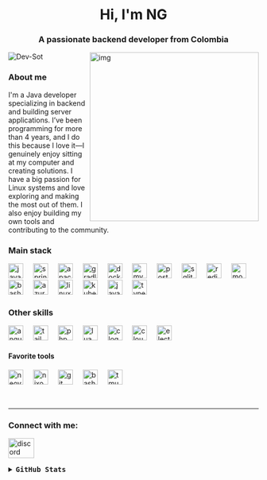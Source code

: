 <h1 align="center">Hi, I'm NG</h1>
<h3 align="center">A passionate backend developer from Colombia</h3>

<p>

<img src="https://i.pinimg.com/originals/78/db/1c/78db1c4ab362ac38592cf91e614388ca.gif" alt="img" align="right" width="340px">
<p align="left"> <img src="https://komarev.com/ghpvc/?username=Dev-Sot&label=Profile%20views&color=0e75b6&style=flat" alt="Dev-Sot" /> </p>
<h3>About me</h3>
<p align="left">
I'm a Java developer specializing in backend and building server applications. I’ve been programming for more than 4 years, and I do this because I love it—I genuinely enjoy sitting at my computer and creating solutions. I have a big passion for Linux systems and love exploring and making the most out of them. I also enjoy building my own tools and contributing to the community.
</p>


### Main stack
<p align="left">
  <img src="https://skillicons.dev/icons?i=java" height="30" alt="java logo"  />
  <img width="12" />
  <img src="https://cdn.jsdelivr.net/gh/devicons/devicon/icons/spring/spring-original.svg" height="30" alt="spring logo"  />
  <img width="12" />
  <img src="https://cdn.simpleicons.org/apachemaven/C71A36" height="30" alt="apachemaven logo"  />
  <img width="12" />
  <img src="https://skillicons.dev/icons?i=gradle" height="30" alt="gradle logo"  />
  <img width="12" />
  <img src="https://cdn.simpleicons.org/docker/2496ED" height="30" alt="docker logo"  />
  <img width="12" />
  <img src="https://skillicons.dev/icons?i=mysql" height="30" alt="mysql logo"  />
  <img width="12" />
  <img src="https://skillicons.dev/icons?i=postgres" height="30" alt="postgresql logo"  />
  <img width="12" />
  <img src="https://skillicons.dev/icons?i=sqlite" height="30" alt="sqlite logo"  />
  <img width="12" />
  <img src="https://skillicons.dev/icons?i=redis" height="30" alt="redis logo"  />
  <img width="12" />
  <img src="https://cdn.jsdelivr.net/gh/devicons/devicon/icons/mongodb/mongodb-original.svg" height="30" alt="mongodb logo"  />
  <img width="12" />
  <img src="https://cdn.simpleicons.org/gnubash/4EAA25" height="30" alt="bash logo"  />
  <img width="12" />
  <img src="https://cdn.jsdelivr.net/gh/devicons/devicon/icons/azure/azure-original.svg" height="30" alt="azure logo"  />
  <img width="12" />
  <img src="https://cdn.jsdelivr.net/gh/devicons/devicon/icons/linux/linux-original.svg" height="30" alt="linux logo"  />
  <img width="12" />
  <img src="https://cdn.jsdelivr.net/gh/devicons/devicon/icons/kubernetes/kubernetes-plain.svg" height="30" alt="kubernetes logo"  />
  <img width="12" />
  <img src="https://skillicons.dev/icons?i=js" height="30" alt="javascript logo"  />
  <img width="12" />
  <img src="https://skillicons.dev/icons?i=ts" height="30" alt="typescript logo"  />
</p>

### Other skills
<div align="left">
  <img src="https://cdn.simpleicons.org/angular/DD0031" height="30" alt="angularjs logo"  />
  <img width="12" />
  <img src="https://skillicons.dev/icons?i=tailwind" height="30" alt="tailwindcss logo"  />
  <img width="12" />
  <img src="https://cdn.simpleicons.org/php/777BB4" height="30" alt="php logo"  />
  <img width="12" />
  <img src="https://cdn.jsdelivr.net/gh/devicons/devicon/icons/lua/lua-original.svg" height="30" alt="lua logo"  />
  <img width="12" />
  <img src="https://cdn.simpleicons.org/c/A8B9CC" height="30" alt="c logo"  />
  <img width="12" />
  <img src="https://cdn.simpleicons.org/cloudflare/F38020" height="30" alt="cloudflare logo"  />
  <img width="12" />
  <img src="https://skillicons.dev/icons?i=electron" height="30" alt="electron logo"  />
</div>


#### Favorite tools
<p align="left">
  <img src="https://skillicons.dev/icons?i=neovim" height="30" alt="neovim logo"  />
  <img width="12" />
  <img src="https://cdn.simpleicons.org/nixos/5277C3" height="30" alt="nixos logo"  />
  <img width="12" />
  <img src="https://skillicons.dev/icons?i=git" height="30" alt="git logo"  />
  <img width="12" />
  <img src="https://skillicons.dev/icons?i=bash" height="30" alt="bash logo"  />
  <img width="12" />
  <img src="https://upload.wikimedia.org/wikipedia/commons/e/e4/Tmux_logo.svg" height="30" alt="tmux logo"  />
  <img width="12" />
  
</p
</p>
<br>

---

<h3 align="left">Connect with me:</h3>
<p align="left">
<div align="left">
  <a href="https://discord.com/users/1374604165887823941" target="_blank">
    <img src="https://raw.githubusercontent.com/maurodesouza/profile-readme-generator/master/src/assets/icons/social/discord/default.svg" width="52" height="40" alt="discord logo"  />
  </a>
</div>

</p>

<details>
   <summary><samp><b>GitHub Stats</b></samp></summary>

<img src="https://github-profile-trophy.vercel.app/?username=Dev-Sot&theme=gruvbox&no-frame=false&no-bg=true&margin-w=4"/>

<img align="rigth" src="https://github-readme-stats.vercel.app/api?username=Dev-Sot&theme=dark&hide_border=false&include_all_commits=false&count_private=false"/>

<img align="left" src="https://github-readme-stats.vercel.app/api/top-langs/?username=Dev-Sot&theme=dark&hide_border=false&include_all_commits=false&count_private=false&layout=compact"/>

<img src="https://github-readme-streak-stats.herokuapp.com/?user=Dev-Sot&theme=dark&hide_border=false"/>

[![](https://visitcount.itsvg.in/api?id=Dev-Sot&icon=0&color=9)](https://visitcount.itsvg.in)
</details>

